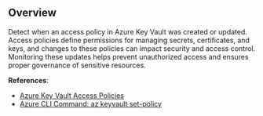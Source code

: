 ## Overview

Detect when an access policy in Azure Key Vault was created or updated. Access policies define permissions for managing secrets, certificates, and keys, and changes to these policies can impact security and access control. Monitoring these updates helps prevent unauthorized access and ensures proper governance of sensitive resources.

**References**:
- [Azure Key Vault Access Policies](https://learn.microsoft.com/en-us/azure/key-vault/general/security-features#access-model-overview)
- [Azure CLI Command: az keyvault set-policy](https://learn.microsoft.com/en-us/cli/azure/keyvault?view=azure-cli-latest#az-keyvault-set-policy)
